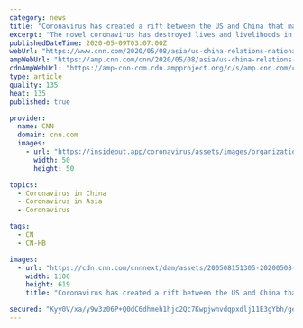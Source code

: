 ```yaml
---
category: news
title: "Coronavirus has created a rift between the US and China that may take a generation to heal"
excerpt: "The novel coronavirus has destroyed lives and livelihoods in both the United States and China. But instead of bonding the two nations together to fight the pandemic, it has sent their already strained relations on a rapid downward spiral -- and fanned the flames of a potentially dangerous strain of nationalism."
publishedDateTime: 2020-05-09T03:07:00Z
webUrl: "https://www.cnn.com/2020/05/08/asia/us-china-relations-nationalism-intl-hnk/index.html"
ampWebUrl: "https://amp.cnn.com/cnn/2020/05/08/asia/us-china-relations-nationalism-intl-hnk/index.html"
cdnAmpWebUrl: "https://amp-cnn-com.cdn.ampproject.org/c/s/amp.cnn.com/cnn/2020/05/08/asia/us-china-relations-nationalism-intl-hnk/index.html"
type: article
quality: 135
heat: 135
published: true

provider:
  name: CNN
  domain: cnn.com
  images:
    - url: "https://insideout.app/coronavirus/assets/images/organizations/cnn.com-50x50.jpg"
      width: 50
      height: 50

topics:
  - Coronavirus in China
  - Coronavirus in Asia
  - Coronavirus

tags:
  - CN
  - CN-HB

images:
  - url: "https://cdn.cnn.com/cnnnext/dam/assets/200508151305-20200508-us-china-relationship-illo-super-tease.jpg"
    width: 1100
    height: 619
    title: "Coronavirus has created a rift between the US and China that may take a generation to heal"

secured: "Kyy0V/xa/y9w3z06P+Q0dC6dhmeh1hjc2Qc7Kwpjwnvdqpxdlj11E3gYbh/ge84+o9wwD9A3ConqXeFSHZH8NJBTPiexAf0FX5Ty353vHNif+pAJuYcuPs6N9ayU2aPD8k+PtliIrZjp0cK2fsQzxQBkqFD05XYhOP3H1g94jqZpntboBh+/sBZpHl4eKLwD3PegwKNhU+hJpwnvvDIZ7HTGoxyNAmsVjQK/lD2NCHKMAhvUST3VOLbm4NpqH8CnCxKa2Cnsb42iekTFeClTCTKQGcKNd8HjbSNZWCfAE7KmdTIOJa3ITjbPcDzqDlyx;nPQ1QV0Iqzxebe4S1jN53Q=="
---
```


